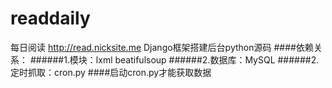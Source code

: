 readdaily
=========

每日阅读 http://read.nicksite.me Django框架搭建后台python源码
####依赖关系：
######1.模块：lxml beatifulsoup
######2.数据库：MySQL
######2.定时抓取：cron.py
####启动cron.py才能获取数据
